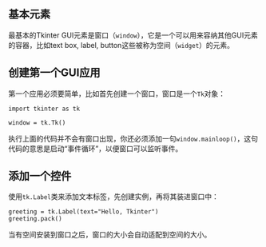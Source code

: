 ## 基本元素

最基本的Tkinter GUI元素是窗口（`window`），它是一个可以用来容纳其他GUI元素的容器，比如text box, label, button这些被称为空间（`widget`）的元素。

## 创建第一个GUI应用

第一个应用必须要简单，比如首先创建一个窗口，窗口是一个`Tk`对象：

```
import tkinter as tk

window = tk.Tk()
```

执行上面的代码并不会有窗口出现，你还必须添加一句`window.mainloop()`，这句代码的意思是启动“事件循环”，以便窗口可以监听事件。

## 添加一个控件

使用`tk.Label`类来添加文本标签，先创建实例，再将其装进窗口中：

```
greeting = tk.Label(text="Hello, Tkinter")
greeting.pack()
```

当有空间安装到窗口之后，窗口的大小会自动适配到空间的大小。

